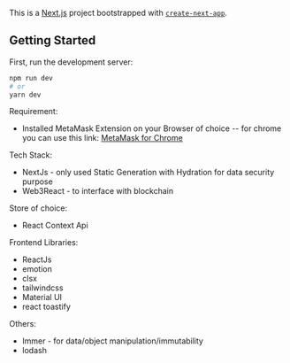 This is a [Next.js](https://nextjs.org/) project bootstrapped with [`create-next-app`](https://github.com/vercel/next.js/tree/canary/packages/create-next-app).

## Getting Started

First, run the development server:

```bash
npm run dev
# or
yarn dev
```

Requirement:

- Installed MetaMask Extension on your Browser of choice
  -- for chrome you can use this link: [MetaMask for Chrome](https://chrome.google.com/webstore/detail/metamask/nkbihfbeogaeaoehlefnkodbefgpgknn?hl=en)

Tech Stack:

- NextJs - only used Static Generation with Hydration for data security purpose
- Web3React - to interface with blockchain

Store of choice:

- React Context Api

Frontend Libraries:

- ReactJs
- emotion
- clsx
- tailwindcss
- Material UI
- react toastify

Others:

- Immer - for data/object manipulation/immutability
- lodash
